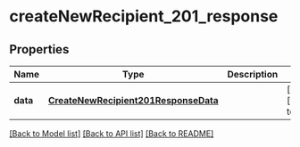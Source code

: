 # createNewRecipient_201_response

## Properties
Name | Type | Description | Notes
------------ | ------------- | ------------- | -------------
**data** | [**CreateNewRecipient201ResponseData**](CreateNewRecipient201ResponseData.md) |  | [optional] [default to null]

[[Back to Model list]](../README.md#documentation-for-models) [[Back to API list]](../README.md#documentation-for-api-endpoints) [[Back to README]](../README.md)


